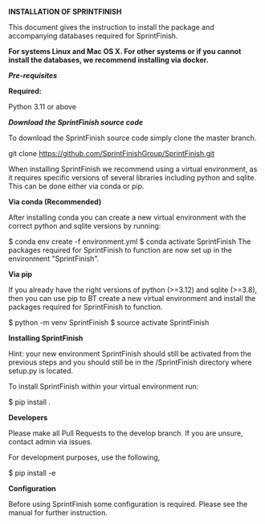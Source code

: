 **INSTALLATION OF SPRINTFINISH**

This document gives the instruction to install the package and accompanying databases required for SprintFinish.

**For systems Linux and Mac OS X. For other systems or if you cannot install the databases, we recommend installing via docker.**

_**Pre-requisites**_

**Required:**

Python 3.11 or above


**_Download the SprintFinish source code_**

To download the SprintFinish source code simply clone the master branch.

git clone https://github.com/SprintFinishGroup/SprintFinish.git

When installing SprintFinish we recommend using a virtual environment, as it requires specific versions of several libraries including python and sqlite. This can be done either via conda or pip.


**Via conda (Recommended)**

After installing conda you can create a new virtual environment with the correct python and sqlite versions by running:

$ conda env create -f environment.yml
$ conda activate SprintFinish
The packages required for SprintFinish to function are now set up in the environment "SprintFinish".


**Via pip**

If you already have the right versions of python (>=3.12) and sqlite (>=3.8), then you can use pip to BT create a new virtual environment and install the packages required for SprintFinish to function.

$ python -m venv SprintFinish
$ source activate SprintFinish


**Installing SprintFinish**

Hint: your new environment SprintFinish should still be activated from the previous steps and you should still be in the /SprintFinish directory where setup.py is located.

To install SprintFinish within your virtual environment run:

$ pip install .


**Developers**

Please make all Pull Requests to the develop branch. If you are unsure, contact admin via issues.

For development purposes, use the following,

$ pip install -e 

**Configuration**

Before using SprintFinish some configuration is required. 
Please see the manual for further instruction.

